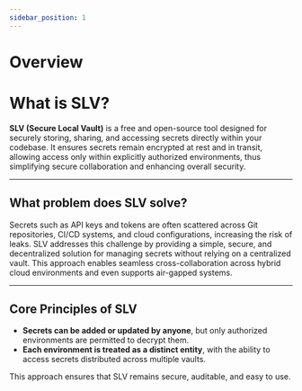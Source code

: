 ```yaml
---
sidebar_position: 1
---
```


# Overview

# What is SLV?

**SLV (Secure Local Vault)** is a free and open-source tool designed for securely storing, sharing, and accessing secrets directly within your codebase. It ensures secrets remain encrypted at rest and in transit, allowing access only within explicitly authorized environments, thus simplifying secure collaboration and enhancing overall security.

---

## What problem does SLV solve?

Secrets such as API keys and tokens are often scattered across Git repositories, CI/CD systems, and cloud configurations, increasing the risk of leaks. SLV addresses this challenge by providing a simple, secure, and decentralized solution for managing secrets without relying on a centralized vault. This approach enables seamless cross-collaboration across hybrid cloud environments and even supports air-gapped systems.

---

## Core Principles of SLV

- **Secrets can be added or updated by anyone**, but only authorized environments are permitted to decrypt them.
- **Each environment is treated as a distinct entity**, with the ability to access secrets distributed across multiple vaults.

This approach ensures that SLV remains secure, auditable, and easy to use.
